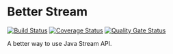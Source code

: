 # Better Stream

[![Build Status](https://travis-ci.com/codesseur/better-stream.svg?branch=master)](https://travis-ci.com/codesseur/better-stream)
[![Coverage Status](https://coveralls.io/repos/github/codesseur/better-stream/badge.svg?branch=master)](https://coveralls.io/github/codesseur/better-stream?branch=master) [![Quality Gate Status](https://sonarcloud.io/api/project_badges/measure?project=codesseur_better-stream&metric=alert_status)](https://sonarcloud.io/dashboard?id=codesseur_better-stream)

A better way to use Java Stream API. 


